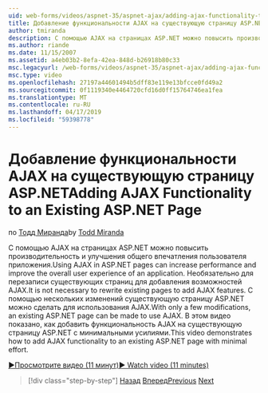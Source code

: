 ```yaml
---
uid: web-forms/videos/aspnet-35/aspnet-ajax/adding-ajax-functionality-to-an-existing-aspnet-page
title: Добавление функциональности AJAX на существующую страницу ASP.NET | Документация Майкрософт
author: tmiranda
description: С помощью AJAX на страницах ASP.NET можно повысить производительность и улучшения общего впечатления пользователя приложения. Нет необходимости переписывать существующие страницы...
ms.author: riande
ms.date: 11/15/2007
ms.assetid: a4eb03b2-8efa-42ea-848d-b26918b80c33
msc.legacyurl: /web-forms/videos/aspnet-35/aspnet-ajax/adding-ajax-functionality-to-an-existing-aspnet-page
msc.type: video
ms.openlocfilehash: 27197a44601494b5dff83e119e13bfcce0fd49a2
ms.sourcegitcommit: 0f1119340e4464720cfd16d0ff15764746ea1fea
ms.translationtype: MT
ms.contentlocale: ru-RU
ms.lasthandoff: 04/17/2019
ms.locfileid: "59398778"
---
```

# <a name="adding-ajax-functionality-to-an-existing-aspnet-page"></a><span data-ttu-id="b9463-104">Добавление функциональности AJAX на существующую страницу ASP.NET</span><span class="sxs-lookup"><span data-stu-id="b9463-104">Adding AJAX Functionality to an Existing ASP.NET Page</span></span>

<span data-ttu-id="b9463-105">по [Тодд Миранда](https://github.com/tmiranda)</span><span class="sxs-lookup"><span data-stu-id="b9463-105">by [Todd Miranda](https://github.com/tmiranda)</span></span>

<span data-ttu-id="b9463-106">С помощью AJAX на страницах ASP.NET можно повысить производительность и улучшения общего впечатления пользователя приложения.</span><span class="sxs-lookup"><span data-stu-id="b9463-106">Using AJAX in ASP.NET pages can increase performance and improve the overall user experience of an application.</span></span> <span data-ttu-id="b9463-107">Необязательно для перезаписи существующих страниц для добавления возможностей AJAX.</span><span class="sxs-lookup"><span data-stu-id="b9463-107">It is not necessary to rewrite existing pages to add AJAX features.</span></span> <span data-ttu-id="b9463-108">С помощью нескольких изменений существующую страницу ASP.NET можно сделать для использования AJAX.</span><span class="sxs-lookup"><span data-stu-id="b9463-108">With only a few modifications, an existing ASP.NET page can be made to use AJAX.</span></span> <span data-ttu-id="b9463-109">В этом видео показано, как добавить функциональность AJAX на существующую страницу ASP.NET с минимальными усилиями.</span><span class="sxs-lookup"><span data-stu-id="b9463-109">This video demonstrates how to add AJAX functionality to an existing ASP.NET page with minimal effort.</span></span>

[<span data-ttu-id="b9463-110">&#9654;Просмотрите видео (11 минут)</span><span class="sxs-lookup"><span data-stu-id="b9463-110">&#9654; Watch video (11 minutes)</span></span>](https://channel9.msdn.com/Blogs/ASP-NET-Site-Videos/adding-ajax-functionality-to-an-existing-aspnet-page)

> [!div class="step-by-step"]
> <span data-ttu-id="b9463-111">[Назад](aspnet-ajax-support-in-visual-studio-2008.md)
> [Вперед](creating-and-using-an-ajax-enabled-web-service-in-a-web-site.md)</span><span class="sxs-lookup"><span data-stu-id="b9463-111">[Previous](aspnet-ajax-support-in-visual-studio-2008.md)
[Next](creating-and-using-an-ajax-enabled-web-service-in-a-web-site.md)</span></span>

